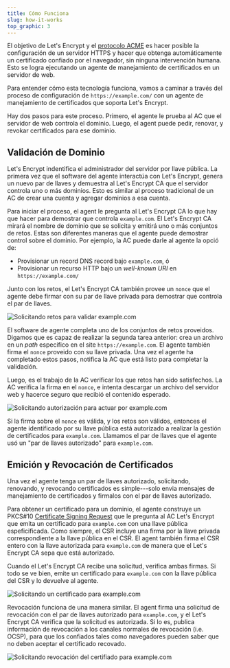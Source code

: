 ```yaml
---
title: Cómo Funciona
slug: how-it-works
top_graphic: 3
---
```


El objetivo de Let's&nbsp;Encrypt y el [protocolo ACME](https://ietf-wg-acme.github.io/acme/) es hacer posible la configuraci&oacute;n de un servidor HTTPS y hacer que obtenga autom&aacute;ticamente un certificado confiado por el navegador, sin ninguna intervenci&oacute;n humana. Esto se logra ejecutando un agente de manejamiento de certificados en un servidor de web.

Para entender c&oacute;mo esta tecnolog&iacute;a funciona, vamos a caminar a trav&eacute;s del proceso de configuraci&oacute;n de `https://example.com/` con un agente de manejamiento de certificados que soporta Let's&nbsp;Encrypt.

Hay dos pasos para este proceso. Primero, el agente le prueba al AC que el servidor de web controla el dominio. Luego, el agent puede pedir, renovar, y revokar certificados para ese dominio.

## Validaci&oacute;n de Dominio

Let's&nbsp;Encrypt indentifica el administrador del servidor por llave p&uacute;blica. La primera vez que el software del agente interact&uacute;a con Let's&nbsp;Encrypt, genera un nuevo par de llaves y demuestra al Let's&nbsp;Encrypt CA que el servidor controla uno o m&aacute;s dominios. Esto es similar al proceso tradicional de un AC de crear una cuenta y agregar dominios a esa cuenta.

Para iniciar el proceso, el agent le pregunta al Let's&nbsp;Encrypt CA lo que hay que hacer para demostrar que controla `example.com`. El Let's Encrypt CA mirar&aacute; el nombre de dominio que se solicita y emitir&aacute; uno o m&aacute;s conjuntos de retos. Estas son diferentes maneras que el agente puede demostrar control sobre el dominio. Por ejemplo, la AC puede darle al agente la opci&oacute; de:

* Provisionar un record DNS record bajo `example.com`, &oacute;
* Provisionar un recurso HTTP bajo un *well-known URI* en `https://example.com/`

Junto con los retos, el Let's Encrypt CA tambi&eacute;n provee un `nonce` que el agente debe firmar con su par de llave privada para demostrar que controla el par de llaves.

<div class="howitworks-figure">
<img alt="Solicitando retos para validar example.com"
     src="/images/howitworks_challenge.png"/>
</div>

El software de agente completa uno de los conjuntos de retos proveidos. Digamos que es capaz de realizar la segunda tarea anterior: crea un archivo en un *path* especifico en el site `https://example.com`. El agente tambi&eacute;n firma el `nonce` proveido con su llave privada. Una vez el agente ha completado estos pasos, notifica la AC que est&aacute; listo para completar la validaci&oacute;n.

Luego, es el trabajo de la AC verificar los que retos han sido satisfechos. La AC verifica la firma en el `nonce`, e intenta descargar un archivo del servidor web y hacerce seguro que recibi&oacute; el contenido esperado.

<div class="howitworks-figure">
<img alt="Solicitando autorizaci&oacute;n para actuar por example.com"
     src="/images/howitworks_authorization.png"/>
</div>

Si la firma sobre el `nonce` es v&aacute;lida, y los retos son v&aacute;lidos, entonces el agente identificado por su llave p&uacute;blica est&aacute; autorizado a realizar la gesti&oacute;n de certificados para `example.com`. Llamamos el par de llaves que el agente us&oacute; un "par de llaves autorizado" para `example.com`.

## Emici&oacute;n y Revocaci&oacute;n de Certificados

Una vez el agente tenga un par de llaves autorizado, solicitando, renovando, y revocando certificados es simple\---solo envia mensajes de manejamiento de certificados y firmalos con el par de llaves autorizado.

Para obtener un certificado para un dominio, el agente construye un PKCS#10 [Certificate Signing Request](https://tools.ietf.org/html/rfc2986) que le pregunta al AC Let's Encrypt que emita un certificado para `example.com` con una llave p&uacute;blica espeficificada. Como siempre, el CSR incluye una firma por la llave privada correspondiente a la llave p&uacute;blica en el CSR. El agent tambi&eacute;n firma el CSR entero con la llave autorizada para `example.com` de manera que el Let's Encrypt CA sepa que est&aacute; autorizado.

Cuando el Let's Encrypt CA recibe una solicitud, verifica ambas firmas. Si todo se ve bien, emite un certificado para `example.com` con la llave p&uacute;blica del CSR y lo devuelve al agente.

<div class="howitworks-figure">
<img alt="Solicitando un certificado para example.com"
     src="/images/howitworks_certificate.png"/>
</div>

Revocaci&oacute;n funciona de una manera similar. El agent firma una solicitud de revocaci&oacute;n con el par de llaves autorizado para `example.com`, y el Let's Encrypt CA verifica que la solicitud es autorizada. Si lo es, publica informaci&oacute;n de revocaci&oacute;n a los canales normales de revocaci&oacute;n (i.e. OCSP), para que los confiados tales como navegadores pueden saber que no deben aceptar el certificado recovado.

<div class="howitworks-figure">
<img alt="Solicitando revocaci&oacute;n del certifiado para example.com"
     src="/images/howitworks_revocation.png"/>
</div>
